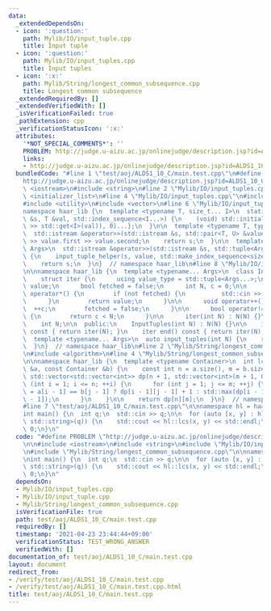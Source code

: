 ```yaml
---
data:
  _extendedDependsOn:
  - icon: ':question:'
    path: Mylib/IO/input_tuple.cpp
    title: Input tuple
  - icon: ':question:'
    path: Mylib/IO/input_tuples.cpp
    title: Input tuples
  - icon: ':x:'
    path: Mylib/String/longest_common_subsequence.cpp
    title: Longest common subsequence
  _extendedRequiredBy: []
  _extendedVerifiedWith: []
  _isVerificationFailed: true
  _pathExtension: cpp
  _verificationStatusIcon: ':x:'
  attributes:
    '*NOT_SPECIAL_COMMENTS*': ''
    PROBLEM: http://judge.u-aizu.ac.jp/onlinejudge/description.jsp?id=ALDS1_10_C
    links:
    - http://judge.u-aizu.ac.jp/onlinejudge/description.jsp?id=ALDS1_10_C
  bundledCode: "#line 1 \"test/aoj/ALDS1_10_C/main.test.cpp\"\n#define PROBLEM \"\
    http://judge.u-aizu.ac.jp/onlinejudge/description.jsp?id=ALDS1_10_C\"\n\n#include\
    \ <iostream>\n#include <string>\n#line 2 \"Mylib/IO/input_tuples.cpp\"\n#include\
    \ <initializer_list>\n#line 4 \"Mylib/IO/input_tuples.cpp\"\n#include <tuple>\n\
    #include <utility>\n#include <vector>\n#line 6 \"Mylib/IO/input_tuple.cpp\"\n\n\
    namespace haar_lib {\n  template <typename T, size_t... I>\n  static void input_tuple_helper(std::istream\
    \ &s, T &val, std::index_sequence<I...>) {\n    (void) std::initializer_list<int>{(void(s\
    \ >> std::get<I>(val)), 0)...};\n  }\n\n  template <typename T, typename U>\n\
    \  std::istream &operator>>(std::istream &s, std::pair<T, U> &value) {\n    s\
    \ >> value.first >> value.second;\n    return s;\n  }\n\n  template <typename...\
    \ Args>\n  std::istream &operator>>(std::istream &s, std::tuple<Args...> &value)\
    \ {\n    input_tuple_helper(s, value, std::make_index_sequence<sizeof...(Args)>());\n\
    \    return s;\n  }\n}  // namespace haar_lib\n#line 8 \"Mylib/IO/input_tuples.cpp\"\
    \n\nnamespace haar_lib {\n  template <typename... Args>\n  class InputTuples {\n\
    \    struct iter {\n      using value_type = std::tuple<Args...>;\n      value_type\
    \ value;\n      bool fetched = false;\n      int N, c = 0;\n\n      value_type\
    \ operator*() {\n        if (not fetched) {\n          std::cin >> value;\n  \
    \      }\n        return value;\n      }\n\n      void operator++() {\n      \
    \  ++c;\n        fetched = false;\n      }\n\n      bool operator!=(iter &) const\
    \ {\n        return c < N;\n      }\n\n      iter(int N) : N(N) {}\n    };\n\n\
    \    int N;\n\n  public:\n    InputTuples(int N) : N(N) {}\n\n    iter begin()\
    \ const { return iter(N); }\n    iter end() const { return iter(N); }\n  };\n\n\
    \  template <typename... Args>\n  auto input_tuples(int N) {\n    return InputTuples<Args...>(N);\n\
    \  }\n}  // namespace haar_lib\n#line 2 \"Mylib/String/longest_common_subsequence.cpp\"\
    \n#include <algorithm>\n#line 4 \"Mylib/String/longest_common_subsequence.cpp\"\
    \n\nnamespace haar_lib {\n  template <typename Container>\n  int lcs(const Container\
    \ &a, const Container &b) {\n    const int n = a.size(), m = b.size();\n\n   \
    \ std::vector<std::vector<int>> dp(n + 1, std::vector<int>(m + 1, 0));\n    for\
    \ (int i = 1; i <= n; ++i) {\n      for (int j = 1; j <= m; ++j) {\n        dp[i][j]\
    \ = a[i - 1] == b[j - 1] ? dp[i - 1][j - 1] + 1 : std::max(dp[i - 1][j], dp[i][j\
    \ - 1]);\n      }\n    }\n\n    return dp[n][m];\n  }\n}  // namespace haar_lib\n\
    #line 7 \"test/aoj/ALDS1_10_C/main.test.cpp\"\n\nnamespace hl = haar_lib;\n\n\
    int main() {\n  int q;\n  std::cin >> q;\n\n  for (auto [x, y] : hl::input_tuples<std::string,\
    \ std::string>(q)) {\n    std::cout << hl::lcs(x, y) << std::endl;\n  }\n\n  return\
    \ 0;\n}\n"
  code: "#define PROBLEM \"http://judge.u-aizu.ac.jp/onlinejudge/description.jsp?id=ALDS1_10_C\"\
    \n\n#include <iostream>\n#include <string>\n#include \"Mylib/IO/input_tuples.cpp\"\
    \n#include \"Mylib/String/longest_common_subsequence.cpp\"\n\nnamespace hl = haar_lib;\n\
    \nint main() {\n  int q;\n  std::cin >> q;\n\n  for (auto [x, y] : hl::input_tuples<std::string,\
    \ std::string>(q)) {\n    std::cout << hl::lcs(x, y) << std::endl;\n  }\n\n  return\
    \ 0;\n}\n"
  dependsOn:
  - Mylib/IO/input_tuples.cpp
  - Mylib/IO/input_tuple.cpp
  - Mylib/String/longest_common_subsequence.cpp
  isVerificationFile: true
  path: test/aoj/ALDS1_10_C/main.test.cpp
  requiredBy: []
  timestamp: '2021-04-23 23:44:44+09:00'
  verificationStatus: TEST_WRONG_ANSWER
  verifiedWith: []
documentation_of: test/aoj/ALDS1_10_C/main.test.cpp
layout: document
redirect_from:
- /verify/test/aoj/ALDS1_10_C/main.test.cpp
- /verify/test/aoj/ALDS1_10_C/main.test.cpp.html
title: test/aoj/ALDS1_10_C/main.test.cpp
---
```


